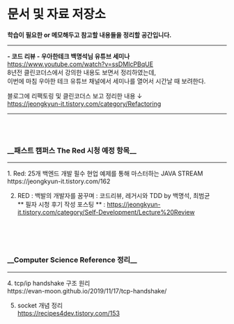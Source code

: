 # 문서 및 자료 저장소

**학습이 필요한 or 메모해두고 참고할 내용들을 정리할 공간입니다.**<hr>

__- 코드 리뷰 - 우아한테크 백명석님 유튜브 세미나__<br>
https://www.youtube.com/watch?v=ssDMIcPBqUE<br>
8년전 클린코더스에서 강의한 내용도 보면서 정리하였는데, <br>
이번에 마침 우아한 테크 유튜브 채널에서 세미나를 열어서 시간날 때 보려한다.<br>

블로그에 리팩토링 및 클린코더스 보고 정리한 내용 ↓<br>
https://jeongkyun-it.tistory.com/category/Refactoring

<hr><br><br>
 <h3>__패스트 캠퍼스 The Red 시청 예정 항목__</h3> <hr>
1. Red: 25개 백엔드 개발 필수 현업 예제를 통해 마스터하는 JAVA STREAM <br>
https://jeongkyun-it.tistory.com/162

2. RED : 백발의 개발자를 꿈꾸며 : 코드리뷰, 레거시와 TDD by 백명석, 최범균<br>
** 필자 시청 후기 작성 포스팅 **
: https://jeongkyun-it.tistory.com/category/Self-Development/Lecture%20Review <br>


<br><br><br>

<h3>__Computer Science Reference 정리__</h3><hr>
4. tcp/ip handshake 구조 원리<br>
https://evan-moon.github.io/2019/11/17/tcp-handshake/

<br>

5. socket 개념 정리<br>
https://recipes4dev.tistory.com/153
